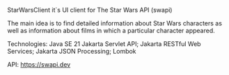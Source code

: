 StarWarsClient it`s UI client for The Star Wars API (swapi)

The main idea is to find detailed information about Star Wars characters as well as information about films in which a particular character appeared.

Technologies:
Java SE 21
Jakarta Servlet API;
Jakarta RESTful Web Services;
Jakarta JSON Processing;
Lombok

API:
https://swapi.dev

